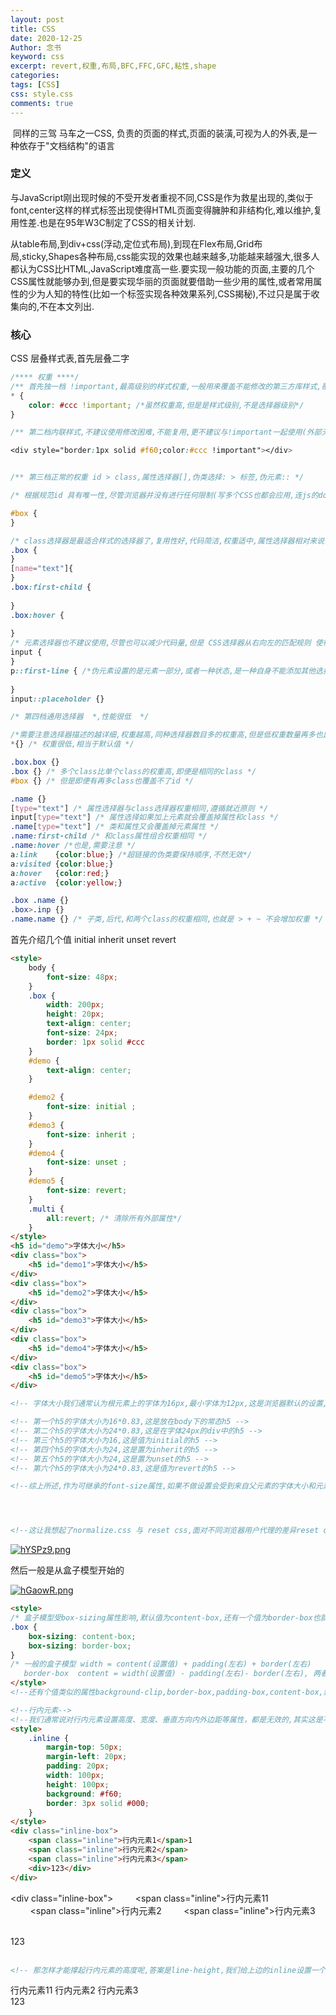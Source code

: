 ```yaml
---
layout: post
title: CSS
date: 2020-12-25
Author: 念书
keyword: css
excerpt: revert,权重,布局,BFC,FFC,GFC,粘性,shape
categories: 
tags: [CSS]
css: style.css
comments: true
---
```


​	同样的三驾     马车之一CSS, 负责的页面的样式,页面的装潢,可视为人的外表,是一种依存于"文档结构"的语言

### 定义

与JavaScript刚出现时候的不受开发者重视不同,CSS是作为救星出现的,类似于font,center这样的样式标签出现使得HTML页面变得臃肿和非结构化,难以维护,复用性差.也是在95年W3C制定了CSS的相关计划.

从table布局,到div+css(浮动,定位式布局),到现在Flex布局,Grid布局,sticky,Shapes各种布局,css能实现的效果也越来越多,功能越来越强大,很多人都认为CSS比HTML,JavaScript难度高一些.要实现一般功能的页面,主要的几个CSS属性就能够办到,但是要实现华丽的页面就要借助一些少用的属性,或者常用属性的少为人知的特性(比如一个标签实现各种效果系列,CSS揭秘),不过只是属于收集向的,不在本文列出.



### 核心

CSS 层叠样式表,首先层叠二字

```css
/**** 权重 ****/
/** 首先独一档 !important,最高级别的样式权重,一般用来覆盖不能修改的第三方库样式,覆盖内联样式,因为副作用大不建议常用**/
* {
    color: #ccc !important; /*虽然权重高,但是是样式级别,不是选择器级别*/
}

/** 第二档内联样式,不建议使用修改困难,不能复用,更不建议与!important一起使用(外部无法覆盖) */

<div style="border:1px solid #f60;color:#ccc !important"></div>


/** 第三档正常的权重 id > class,属性选择器[],伪类选择: > 标签,伪元素:: */

/* 根据规范id 具有唯一性,尽管浏览器并没有进行任何限制(写多个CSS也都会应用,连js的document.querySelectorAll也会返回具有相同ID的元素),选择器中id选择器有最高的权重,一般用加权,或者限制范围*/

#box {
}

/* class选择器是最适合样式的选择器了,复用性好,代码简洁,权重适中,属性选择器相对来说性能不好 */
.box {
}
[name="text"]{
}
.box:first-child { 
    
}
.box:hover {
    
}
/* 元素选择器也不建议使用,尽管也可以减少代码量,但是 CSS选择器从右向左的匹配规则 使得使用元素选择器性能低而且权重低容易被覆盖,通常要其他选择器加权,性能再次变低*/
input {  
}
p::first-line { /*伪元素设置的是元素一部分,或者一种状态,是一种自身不能添加其他选择器的特殊元素*/
    
}
input::placeholder {}

/* 第四档通用选择器  *,性能很低  */

/*需要注意选择器描述的越详细,权重越高,同种选择器数目多的权重高,但是低权重数量再多也比不上高权重(量不改质),权重相同的离着近的(就近原则)生效,而且层级越多性能越差,需要取舍*/
*{} /* 权重很低,相当于默认值 */

.box.box {} 
.box {} /* 多个class比单个class的权重高,即便是相同的class */
#box {} /* 但是即便有再多class也覆盖不了id */

.name {}
[type="text"] /* 属性选择器与class选择器权重相同,遵循就近原则 */
input[type="text"] /* 属性选择如果加上元素就会覆盖掉属性和class */
.name[type="text"] /* 类和属性又会覆盖掉元素属性 */
.name:first-child /* 和class属性组合权重相同 */
.name:hover /*也是,需要注意 */
a:link    {color:blue;} /*超链接的伪类要保持顺序,不然无效*/
a:visited {color:blue;}
a:hover   {color:red;}
a:active  {color:yellow;}

.box .name {}
.box>.inp {}
.name.name {} /* 子类,后代,和两个class的权重相同,也就是 > + ~ 不会增加权重 */
```

首先介绍几个值 initial inherit unset revert

```html
<style>
    body {
        font-size: 48px;
    }
    .box {
        width: 200px;
        height: 20px;
        text-align: center;
        font-size: 24px;
        border: 1px solid #ccc
    }
    #demo {
        text-align: center;
    }

    #demo2 {
        font-size: initial ;
    }
    #demo3 {
        font-size: inherit ;
    }
    #demo4 {
        font-size: unset ;
    }
    #demo5 {
        font-size: revert;
    }
    .multi {
        all:revert; /* 清除所有外部属性*/
    }
</style>
<h5 id="demo">字体大小</h5>
<div class="box">
	<h5 id="demo1">字体大小</h5>
</div>
<div class="box">
	<h5 id="demo2">字体大小</h5>
</div>
<div class="box">
	<h5 id="demo3">字体大小</h5>
</div>
<div class="box">
	<h5 id="demo4">字体大小</h5>
</div>
<div class="box">
	<h5 id="demo5">字体大小</h5>
</div>

<!-- 字体大小我们通常认为根元素上的字体为16px,最小字体为12px,这是浏览器默认的设置,同时又是用户可改的,所以设置字体大小要加以变通,我们可以看到h5的默认字体大小为0.83em,也就是当前字体大小*0.83,而字体又是可继承的-->

<!-- 第一个h5的字体大小为16*0.83,这是放在body下的常态h5 -->
<!-- 第二个h5的字体大小为24*0.83,这是在字体24px的div中的h5 -->
<!-- 第三个h5的字体大小为16,这是值为initial的h5 -->
<!-- 第四个h5的字体大小为24,这是置为inherit的h5 -->
<!-- 第五个h5的字体大小为24,这是置为unset的h5 -->
<!-- 第六个h5的字体大小为24*0.83,这是值为revert的h5 -->

<!--综上所述,作为可继承的font-size属性,如果不做设置会受到来自父元素的字体大小和元素用户代理设置的影响,设置为initial会回归根元素的字体大小,设置inherit会设置为父元素的字体大小,设置为unset会设置为initial或inherit其中之一,这里是inherit因为font-size是可继承的,换成border就是initial了(只有设置了inherit的h5会有继承自div的边框),设置为unset会还原为不设置font-size的属性即去除font-size属性的影响,可以与富文本配合使用,富文本如果不做隔离展示时经常会被样式覆盖,用reset可以去除外部样式影响而不用给h1,b分别去赋值-->




<!--这让我想起了normalize.css 与 reset css,面对不同浏览器用户代理的差异reset css的作用是去除用户代理的影响,normalise是统一用户代理-->
```

[![hYSPz9.png](https://z3.ax1x.com/2021/08/30/hYSPz9.png)](https://imgtu.com/i/hYSPz9)



然后一般是从盒子模型开始的

[![hGaowR.png](https://z3.ax1x.com/2021/08/29/hGaowR.png)](https://imgtu.com/i/hGaowR)

```html
<style>
/* 盒子模型受box-sizing属性影响,默认值为content-box,还有一个值为border-box也就是以前的IE怪异盒子 */
.box {
	box-sizing: content-box;
    box-sizing: border-box;
}
/* 一般的盒子模型 width = content(设置值) + padding(左右) + border(左右)
   border-box  content = width(设置值) - padding(左右)- border(左右), 两者不同之处 content-box影响的是content宽度不变,去扩展width,border-box是width不变去挤压content宽度,高度也是这样,需要注意的是高度还受margin-bottom的负值影响,负值会减少高度的占位,但不会影响到背景,类似于高度塌陷*/
</style>
<!--还有个值类似的属性background-clip,border-box,padding-box,content-box,默认值是border-box-->

<!--行内元素-->
<!--我们通常说对行内元素设置高度、宽度、垂直方向内外边距等属性，都是无效的,其实这是不准确的,高度,宽度确实无效,margin也没效果,但是padding还是有些许效果的,下边的例子虽然padding不能撑开高度,但是在backgroud属性中生效的,而且border也生效了,相对于块元素来说,行内的padding-box和border-box虚,不能阻挡其他元素侵入,但是存在-->
<style>
    .inline {
        margin-top: 50px;
        margin-left: 20px;
        padding: 20px;
        width: 100px;
        height: 100px;
        background: #f60;
        border: 3px solid #000;
    }
</style>
<div class="inline-box">
    <span class="inline">行内元素1</span>1
    <span class="inline">行内元素2</span>
    <span class="inline">行内元素3</span>
    <div>123</div>
</div>
```


<div class="inline-box">
        <span class="inline">行内元素1</span>1
        <span class="inline">行内元素2</span>
        <span class="inline">行内元素3</span>
        <div>123</div>
    </div>

```html
<!-- 那怎样才能撑起行内元素的高度呢,答案是line-height,我们给上边的inline设置一个行高,在限制一下box的宽度,出现下面这种情况 -->
```

<div class="line-height-box">
    <span class="inline">行内元素1</span>1
    <span class="inline">行内元素2</span>
    <span class="inline">行内元素3</span>
    <div>123</div>
</div>